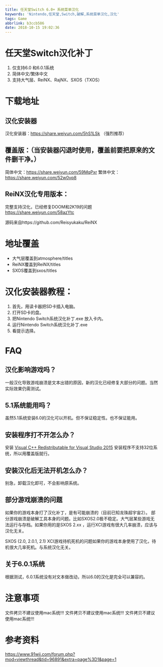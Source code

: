 ```yaml
---
title: 任天堂Switch 6.0+ 系统菜单汉化
keywords: 'Nintendo,任天堂,Switch,破解,系统菜单汉化,汉化'
tags: Game
abbrlink: b3ccb586
date: 2018-10-15 19:02:36
---
```


# 任天堂Switch汉化补丁

1. 仅支持6.0 和6.0.1系统
2. 简体中文/繁体中文
3. 支持大气层、ReiNX、RajNX、SXOS（TXOS）

# 下载地址

## 汉化安装器
汉化安装器：https://share.weiyun.com/5hS1LSk  （强烈推荐）

## 覆盖版：（当安装器闪退时使用，覆盖前要把原来的文件删干净。）
简体中文：https://share.weiyun.com/59MqPxr
繁体中文：https://share.weiyun.com/52w0vp8

## ReiNX汉化专用版本：
完整支持汉化，已经修复DOOM和2K19的问题
https://share.weiyun.com/58azYtc

源码来自https://github.com/Reisyukaku/ReiNX

# 地址覆盖
* 大气层覆盖到atmosphere/titles
* ReiNX覆盖到ReiNX/titles
* SXOS覆盖到sxos/titles


# 汉化安装器教程：

1. 首先，用读卡器把SD卡插入电脑。
2. 打开SD卡的盘。
3. 把Nintendo Switch系统汉化补丁.exe 放入卡内。
4. 运行Nintendo Switch系统汉化补丁.exe
5. 看提示选择。


# FAQ
## 汉化影响游戏吗？ 
一般汉化导致游戏崩溃是文本出错的原因，新的汉化已经修复大部分的问题。当然实际效果仍需测试。

## 5.1系统能用吗？
虽然5.1系统安装6.0的汉化可以开机。但不保证稳定性。也不保证能用。

## 安装程序打不开怎么办？
安装 
[Visual C++ Redistributable for Visual Studio 2015](https://www.microsoft.com/zh-CN/download/details.aspx?id=48145)
安装程序不支持32位系统，所以用覆盖版就行。

## 安装汉化后无法开机怎么办？
别急，卸载汉化即可，不会影响原系统。

## 部分游戏崩溃的问题
如果你的游戏本身打了汉化补丁，是有可能崩溃的（目前已知龙珠超宇宙2）。
部分游戏崩溃是破解工具本身的问题。比如SXOS2.0极不稳定。大气层某些游戏无法运行与存档。如果你用的是SXOS 2.xx ，运行XCI游戏有很大几率崩溃，应该与汉化无关。

SXOS (2.0, 2.0.1, 2.1) XCI游戏待机死机的问题如果你的游戏本身使用了汉化，待机很大几率死机。与系统汉化无关。

## 关于6.0.1系统
根据测试，6.0.1系统没有对文本做改动，所以6.0的汉化是完全可以兼容的。
# 注意事项

文件拷贝不建议使用mac系统!!!
文件拷贝不建议使用mac系统!!!
文件拷贝不建议使用mac系统!!!


# 参考资料 

https://www.91wii.com/forum.php?mod=viewthread&tid=96891&extra=page%3D1&page=1